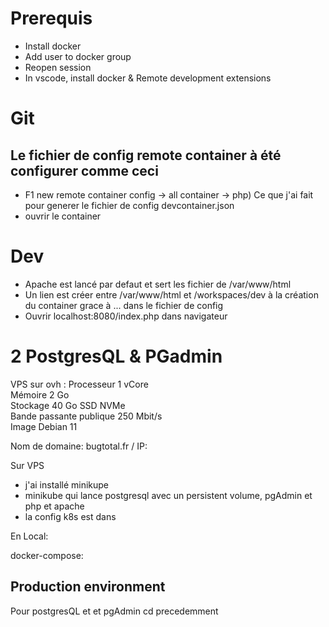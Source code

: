 # Prerequis
- Install docker 
- Add user to docker group 
- Reopen session
- In vscode, install docker & Remote development extensions

# Git 
## Le fichier de config remote container à été configurer comme ceci
- F1 new remote container config -> all container -> php) Ce que j'ai fait pour generer le fichier de config devcontainer.json
- ouvrir le container 

# Dev
- Apache est lancé par defaut et sert les fichier de /var/www/html 
- Un lien est créer entre /var/www/html et /workspaces/dev à la création du container grace à ... dans le fichier de config 
- Ouvrir localhost:8080/index.php dans navigateur

# 2 PostgresQL & PGadmin

VPS sur ovh : 
Processeur 1 vCore				
Mémoire 2 Go				
Stockage 40 Go SSD NVMe				
Bande passante publique 250 Mbit/s				
Image Debian 11

Nom de domaine: bugtotal.fr / IP: 

Sur VPS

- j'ai installé minikupe 
- minikube qui lance postgresql avec un persistent volume, pgAdmin et php et apache
- la config k8s est dans <deployment>

En Local: 

docker-compose: 

## Production environment

Pour postgresQL et et pgAdmin cd precedemment








